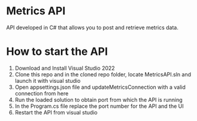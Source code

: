 # Metrics API
API developed in C# that allows you to post and retrieve metrics data.

# How to start the API
1. Download and Install Visual Studio 2022
2. Clone this repo and in the cloned repo folder, locate MetricsAPI.sln and launch it with visual studio 
3. Open appsettings.json file and updateMetricsConnection with a valid connection from here
4. Run the loaded solution to obtain port from which the API is running
5. In the Program.cs file replace the port number for the API and the UI
6. Restart the API from visual studio

